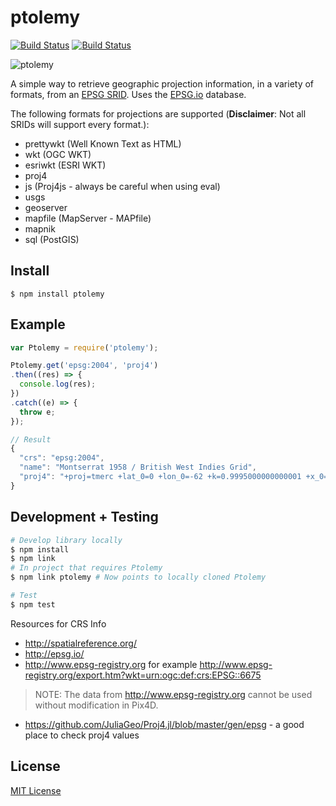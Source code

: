 # ptolemy
[![Build Status](http://img.shields.io/travis/Skycatch/ptolemy.svg?style=flat-square)](https://travis-ci.org/Skycatch/ptolemy)
[![Build Status](http://img.shields.io/npm/v/ptolemy.svg?style=flat-square)](https://www.npmjs.org/package/ptolemy)

![ptolemy](http://i.imgur.com/OEqohGJ.png)

A simple way to retrieve geographic projection information, in a variety of formats, from an [EPSG SRID](http://en.wikipedia.org/wiki/SRID). Uses the [EPSG.io](http://epsig.io/about/) database.

The following formats for projections are supported (**Disclaimer**: Not all SRIDs will support every format.):

 * prettywkt (Well Known Text as HTML)
 * wkt (OGC WKT)
 * esriwkt (ESRI WKT)
 * proj4
 * js (Proj4js - always be careful when using eval)
 * usgs
 * geoserver
 * mapfile (MapServer - MAPfile)
 * mapnik
 * sql (PostGIS)

Install
-------

```
$ npm install ptolemy
```

Example
-----

```js
var Ptolemy = require('ptolemy');

Ptolemy.get('epsg:2004', 'proj4')
.then((res) => {
  console.log(res);
})
.catch((e) => {
  throw e;
});

// Result
{
  "crs": "epsg:2004",
  "name": "Montserrat 1958 / British West Indies Grid",
  "proj4": "+proj=tmerc +lat_0=0 +lon_0=-62 +k=0.9995000000000001 +x_0=400000 +y_0=0 +ellps=clrk80 +towgs84=174,359,365,0,0,0,0 +units=m +no_defs"
}
```

Development + Testing
-------
```sh
# Develop library locally
$ npm install
$ npm link
# In project that requires Ptolemy
$ npm link ptolemy # Now points to locally cloned Ptolemy

# Test
$ npm test
```

Resources for CRS Info

- http://spatialreference.org/
- http://epsg.io/
- http://www.epsg-registry.org for example http://www.epsg-registry.org/export.htm?wkt=urn:ogc:def:crs:EPSG::6675

> NOTE: The data from http://www.epsg-registry.org cannot be used without modification in Pix4D.

- https://github.com/JuliaGeo/Proj4.jl/blob/master/gen/epsg - a good place to check proj4 values

License
-------

[MIT License](LICENSE)
